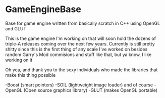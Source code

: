 # GameEngineBase
Base for game engine written from basically scratch in C++ using OpenGL and GLUT

This is the game engine I'm working on that will soon hold the dozens of triple-A releases coming over the next few years.  Currently is still pretty shitty since this is the first thing of any scale I've worked on besides random Garry's Mod commisions and stuff like that, but ya know, I like working on it


Oh yea, and thank you to the sexy individuals who made the libraries that make this thing possible

-Boost (smart pointers)
-SOIL (lightweight image loader)
and of course
-OpenGL (Open source graphics library)
-GLUT (makes OpenGL portable)
